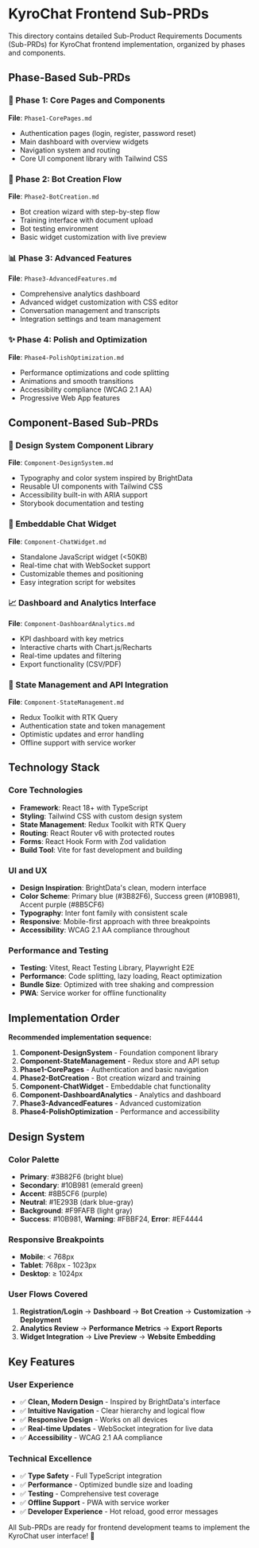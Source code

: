 # KyroChat Frontend Sub-PRDs

This directory contains detailed Sub-Product Requirements Documents (Sub-PRDs) for KyroChat frontend implementation, organized by phases and components.

## Phase-Based Sub-PRDs

### 📱 Phase 1: Core Pages and Components
**File**: `Phase1-CorePages.md`
- Authentication pages (login, register, password reset)
- Main dashboard with overview widgets
- Navigation system and routing
- Core UI component library with Tailwind CSS

### 🤖 Phase 2: Bot Creation Flow
**File**: `Phase2-BotCreation.md`
- Bot creation wizard with step-by-step flow
- Training interface with document upload
- Bot testing environment
- Basic widget customization with live preview

### 📊 Phase 3: Advanced Features
**File**: `Phase3-AdvancedFeatures.md`
- Comprehensive analytics dashboard
- Advanced widget customization with CSS editor
- Conversation management and transcripts
- Integration settings and team management

### ✨ Phase 4: Polish and Optimization
**File**: `Phase4-PolishOptimization.md`
- Performance optimizations and code splitting
- Animations and smooth transitions
- Accessibility compliance (WCAG 2.1 AA)
- Progressive Web App features

## Component-Based Sub-PRDs

### 🎨 Design System Component Library
**File**: `Component-DesignSystem.md`
- Typography and color system inspired by BrightData
- Reusable UI components with Tailwind CSS
- Accessibility built-in with ARIA support
- Storybook documentation and testing

### 💬 Embeddable Chat Widget
**File**: `Component-ChatWidget.md`
- Standalone JavaScript widget (<50KB)
- Real-time chat with WebSocket support
- Customizable themes and positioning
- Easy integration script for websites

### 📈 Dashboard and Analytics Interface
**File**: `Component-DashboardAnalytics.md`
- KPI dashboard with key metrics
- Interactive charts with Chart.js/Recharts
- Real-time updates and filtering
- Export functionality (CSV/PDF)

### 🔄 State Management and API Integration
**File**: `Component-StateManagement.md`
- Redux Toolkit with RTK Query
- Authentication state and token management
- Optimistic updates and error handling
- Offline support with service worker

## Technology Stack

### Core Technologies
- **Framework**: React 18+ with TypeScript
- **Styling**: Tailwind CSS with custom design system
- **State Management**: Redux Toolkit with RTK Query
- **Routing**: React Router v6 with protected routes
- **Forms**: React Hook Form with Zod validation
- **Build Tool**: Vite for fast development and building

### UI and UX
- **Design Inspiration**: BrightData's clean, modern interface
- **Color Scheme**: Primary blue (#3B82F6), Success green (#10B981), Accent purple (#8B5CF6)
- **Typography**: Inter font family with consistent scale
- **Responsive**: Mobile-first approach with three breakpoints
- **Accessibility**: WCAG 2.1 AA compliance throughout

### Performance and Testing
- **Testing**: Vitest, React Testing Library, Playwright E2E
- **Performance**: Code splitting, lazy loading, React optimization
- **Bundle Size**: Optimized with tree shaking and compression
- **PWA**: Service worker for offline functionality

## Implementation Order

**Recommended implementation sequence:**

1. **Component-DesignSystem** - Foundation component library
2. **Component-StateManagement** - Redux store and API setup  
3. **Phase1-CorePages** - Authentication and basic navigation
4. **Phase2-BotCreation** - Bot creation wizard and training
5. **Component-ChatWidget** - Embeddable chat functionality
6. **Component-DashboardAnalytics** - Analytics and dashboard
7. **Phase3-AdvancedFeatures** - Advanced customization
8. **Phase4-PolishOptimization** - Performance and accessibility

## Design System

### Color Palette
- **Primary**: #3B82F6 (bright blue)
- **Secondary**: #10B981 (emerald green) 
- **Accent**: #8B5CF6 (purple)
- **Neutral**: #1E293B (dark blue-gray)
- **Background**: #F9FAFB (light gray)
- **Success**: #10B981, **Warning**: #FBBF24, **Error**: #EF4444

### Responsive Breakpoints
- **Mobile**: < 768px
- **Tablet**: 768px - 1023px  
- **Desktop**: ≥ 1024px

### User Flows Covered
1. **Registration/Login** → **Dashboard** → **Bot Creation** → **Customization** → **Deployment**
2. **Analytics Review** → **Performance Metrics** → **Export Reports**
3. **Widget Integration** → **Live Preview** → **Website Embedding**

## Key Features

### User Experience
- ✅ **Clean, Modern Design** - Inspired by BrightData's interface
- ✅ **Intuitive Navigation** - Clear hierarchy and logical flow
- ✅ **Responsive Design** - Works on all devices
- ✅ **Real-time Updates** - WebSocket integration for live data
- ✅ **Accessibility** - WCAG 2.1 AA compliance

### Technical Excellence  
- ✅ **Type Safety** - Full TypeScript integration
- ✅ **Performance** - Optimized bundle size and loading
- ✅ **Testing** - Comprehensive test coverage
- ✅ **Offline Support** - PWA with service worker
- ✅ **Developer Experience** - Hot reload, good error messages

All Sub-PRDs are ready for frontend development teams to implement the KyroChat user interface! 🚀